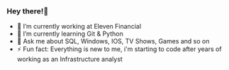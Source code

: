 ### Hey there!👋

- 🔭 I’m currently working at Eleven Financial
- 🌱 I’m currently learning Git & Python
- 💬 Ask me about SQL, Windows, IOS, TV Shows, Games and so on 
- ⚡ Fun fact: Everything is new to me, i'm starting to code after years of working as an Infrastructure analyst

